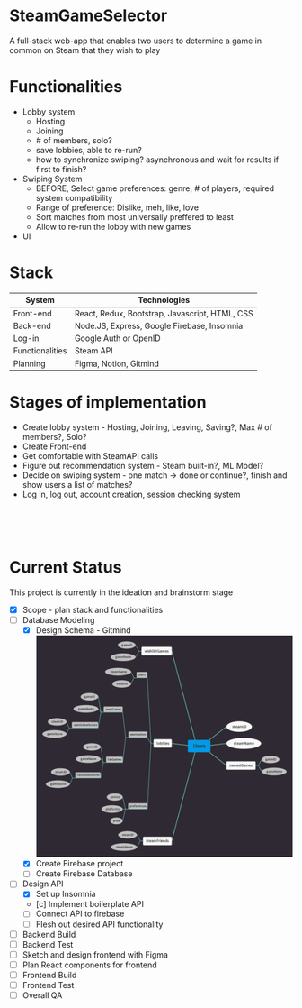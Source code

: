 # SteamGameSelector
A full-stack web-app that enables two users to determine a game in common on Steam that they wish to play



# Functionalities
* Lobby system
  * Hosting
  * Joining
  * \# of members, solo?  
  * save lobbies, able to re-run?
  * how to synchronize swiping? asynchronous and wait for results if first to finish?
* Swiping System
  * BEFORE, Select game preferences: genre, \# of players, required system compatibility
  * Range of preference: Dislike, meh, like, love
  * Sort matches from most universally preffered to least
  * Allow to re-run the lobby with new games
* UI

# Stack
| System | Technologies |
| --- | --- |
| Front-end | React, Redux, Bootstrap, Javascript, HTML, CSS |
| Back-end | Node.JS, Express, Google Firebase, Insomnia |
| Log-in | Google Auth or OpenID |
| Functionalities | Steam API |
| Planning | Figma, Notion, Gitmind |

# Stages of implementation
* Create lobby system - Hosting, Joining, Leaving, Saving?, Max # of members?, Solo?
* Create Front-end
* Get comfortable with SteamAPI calls
* Figure out recommendation system - Steam built-in?, ML Model?
* Decide on swiping system - one match -> done or continue?, finish and show users a list of matches?
* Log in, log out, account creation, session checking system


<br><br><br>



# Current Status
This project is currently in the ideation and brainstorm stage <br>
- [x] Scope - plan stack and functionalities 
- [ ] Database Modeling
     - [x] Design Schema - Gitmind
     ![alt text](https://github.com/JacobLibby/SteamGameSelector/blob/main/SteamGameSelector_Backend.jpg?raw=true)
     - [x] Create Firebase project
     - [ ] Create Firebase Database
- [ ] Design API
     - [x] Set up Insomnia 
     - [c] Implement boilerplate API
     - [ ] Connect API to firebase
     - [ ] Flesh out desired API functionality
- [ ] Backend Build
- [ ] Backend Test
- [ ] Sketch and design frontend with Figma
- [ ] Plan React components for frontend
- [ ] Frontend Build
- [ ] Frontend Test
- [ ] Overall QA
